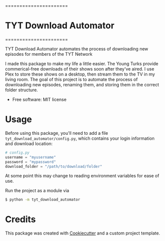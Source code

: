 ======================
# TYT Download Automator
======================

TYT Download Automator automates the process of downloading new episodes for members of the TYT Network

I made this package to make my life a little easier. The Young Turks provide commerical-free downloads of their shows soon after they've aired. I use Plex to store these shows on a desktop, then stream them to the TV in my living room. The goal of this project is to automate the process of downloading new episodes, renaming them, and storing them in the correct folder structure.

* Free software: MIT license


# Usage

Before using this package, you'll need to add a file `tyt_download_automator/config.py`, which contains your login information and download location:

```python
# config.py
username = "myusername"
password = "mypassword"
download_folder = "/path/to/download/folder"
```

At some point this may change to reading environment variables for ease of use.

Run the project as a module via
```bash
$ python -m tyt_download_automator
```

# Credits

This package was created with [Cookiecutter](https://github.com/audreyr/cookiecutter) and a custom project template.

